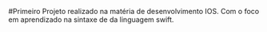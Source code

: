 #Primeiro Projeto realizado na matéria de desenvolvimento IOS.
Com o foco em aprendizado na sintaxe de da linguagem swift.
